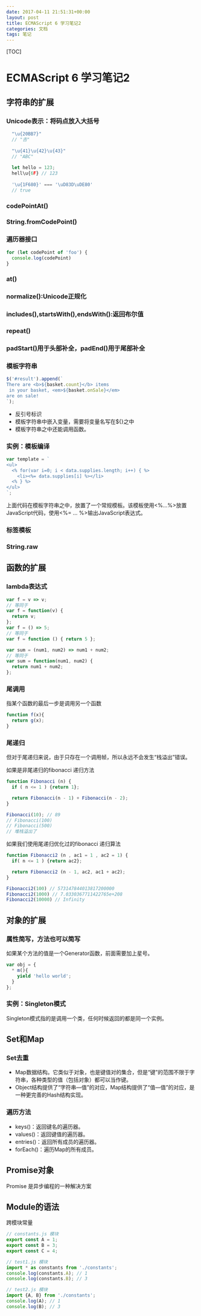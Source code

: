 ```yaml
---
date: 2017-04-11 21:51:31+00:00
layout: post
title: ECMAScript 6 学习笔记2
categories: 文档
tags: 笔记
---
```


[TOC]
# ECMAScript 6 学习笔记2
## 字符串的扩展
### Unicode表示：将码点放入大括号
  ```javascript
    "\u{20BB7}"
    // "𠮷"
    
    "\u{41}\u{42}\u{43}"
    // "ABC"
    
    let hello = 123;
    hell\u{6F} // 123
    
    '\u{1F680}' === '\uD83D\uDE80'
    // true
  ```
### codePointAt()
### String.fromCodePoint()
### 遍历器接口
```javascript
for (let codePoint of 'foo') {
  console.log(codePoint)
}
```
### at()
### normalize():Unicode正规化
### includes(),startsWith(),endsWith():返回布尔值
### repeat()
### padStart()用于头部补全，padEnd()用于尾部补全
### 模板字符串
  ```javascript
  $('#result').append(`
  There are <b>${basket.count}</b> items
   in your basket, <em>${basket.onSale}</em>
  are on sale!
`);
  ```
 - 反引号标识
 - 模板字符串中嵌入变量，需要将变量名写在${}之中
 - 模板字符串之中还能调用函数。
 ### 实例：模板编译
```javascript
var template = `
<ul>
  <% for(var i=0; i < data.supplies.length; i++) { %>
    <li><%= data.supplies[i] %></li>
  <% } %>
</ul>
`;
```
上面代码在模板字符串之中，放置了一个常规模板。该模板使用<%...%>放置JavaScript代码，使用<%= ... %>输出JavaScript表达式。
### 标签模板
### String.raw
## 函数的扩展
### lambda表达式
```javascript
var f = v => v;
// 等同于
var f = function(v) {
  return v;
};
var f = () => 5;
// 等同于
var f = function () { return 5 };

var sum = (num1, num2) => num1 + num2;
// 等同于
var sum = function(num1, num2) {
  return num1 + num2;
};
```
### 尾调用
指某个函数的最后一步是调用另一个函数
```javascript
function f(x){
  return g(x);
}
```
### 尾递归
但对于尾递归来说，由于只存在一个调用帧，所以永远不会发生“栈溢出”错误。  

如果是非尾递归的fibonacci 递归方法
```javascript
function Fibonacci (n) {
  if ( n <= 1 ) {return 1};

  return Fibonacci(n - 1) + Fibonacci(n - 2);
}

Fibonacci(10); // 89
// Fibonacci(100)
// Fibonacci(500)
// 堆栈溢出了
```
如果我们使用尾递归优化过的fibonacci 递归算法

```javascript
function Fibonacci2 (n , ac1 = 1 , ac2 = 1) {
  if( n <= 1 ) {return ac2};

  return Fibonacci2 (n - 1, ac2, ac1 + ac2);
}

Fibonacci2(100) // 573147844013817200000
Fibonacci2(1000) // 7.0330367711422765e+208
Fibonacci2(10000) // Infinity
```
## 对象的扩展
### 属性简写，方法也可以简写
如果某个方法的值是一个Generator函数，前面需要加上星号。
```javascript
var obj = {
  * m(){
    yield 'hello world';
  }
};
```
### 实例：Singleton模式
Singleton模式指的是调用一个类，任何时候返回的都是同一个实例。
## Set和Map
### Set去重
- Map数据结构。它类似于对象，也是键值对的集合，但是“键”的范围不限于字符串，各种类型的值（包括对象）都可以当作键。
- Object结构提供了“字符串—值”的对应，Map结构提供了“值—值”的对应，是一种更完善的Hash结构实现。

### 遍历方法
- keys()：返回键名的遍历器。
- values()：返回键值的遍历器。
- entries()：返回所有成员的遍历器。
- forEach()：遍历Map的所有成员。

## Promise对象
Promise 是异步编程的一种解决方案

## Module的语法
跨模块常量
```javascript
// constants.js 模块
export const A = 1;
export const B = 3;
export const C = 4;

// test1.js 模块
import * as constants from './constants';
console.log(constants.A); // 1
console.log(constants.B); // 3

// test2.js 模块
import {A, B} from './constants';
console.log(A); // 1
console.log(B); // 3
```